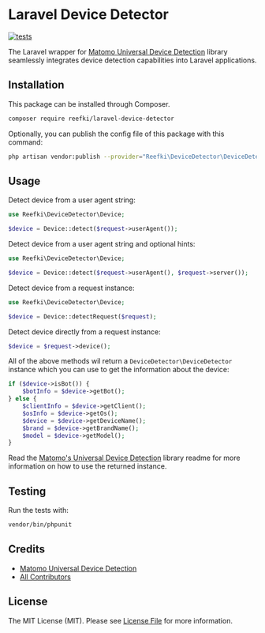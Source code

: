 Laravel Device Detector
===

[![tests](https://github.com/reefki/laravel-device-detector/actions/workflows/tests.yml/badge.svg)](https://github.com/reefki/laravel-device-detector/actions/workflows/tests.yml)

The Laravel wrapper for [Matomo Universal Device Detection](https://github.com/matomo-org/device-detector) library seamlessly integrates device detection capabilities into Laravel applications.

## Installation

This package can be installed through Composer.

```bash
composer require reefki/laravel-device-detector
```

Optionally, you can publish the config file of this package with this command:

```bash
php artisan vendor:publish --provider="Reefki\DeviceDetector\DeviceDetectorServiceProvider" --tag="config"
```

## Usage
Detect device from a user agent string:

```php
use Reefki\DeviceDetector\Device;

$device = Device::detect($request->userAgent());
```

Detect device from a user agent string and optional hints:

```php
use Reefki\DeviceDetector\Device;

$device = Device::detect($request->userAgent(), $request->server());
```

Detect device from a request instance:

```php
use Reefki\DeviceDetector\Device;

$device = Device::detectRequest($request);
```

Detect device directly from a request instance:

```php
$device = $request->device();
```

All of the above methods wil return a `DeviceDetector\DeviceDetector` instance which you can use to get the information about the device:

```php
if ($device->isBot()) {
    $botInfo = $device->getBot();
} else {
    $clientInfo = $device->getClient();
    $osInfo = $device->getOs();
    $device = $device->getDeviceName();
    $brand = $device->getBrandName();
    $model = $device->getModel();
}
```

Read the [Matomo's Universal Device Detection](https://github.com/matomo-org/device-detector/blob/master/README.md) library readme for more information on how to use the returned instance.

## Testing

Run the tests with:

``` bash
vendor/bin/phpunit
```

## Credits

- [Matomo Universal Device Detection](https://github.com/matomo-org/device-detector)
- [All Contributors](../../contributors)

## License

The MIT License (MIT). Please see [License File](LICENSE.md) for more information.
